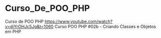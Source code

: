 # Curso_De_POO_PHP
 Curso de POO PHP
 https://www.youtube.com/watch?v=djYrOHJc5Jg&t=1060
 Curso POO PHP #02b - Criando Classes e Objetos em PHP
